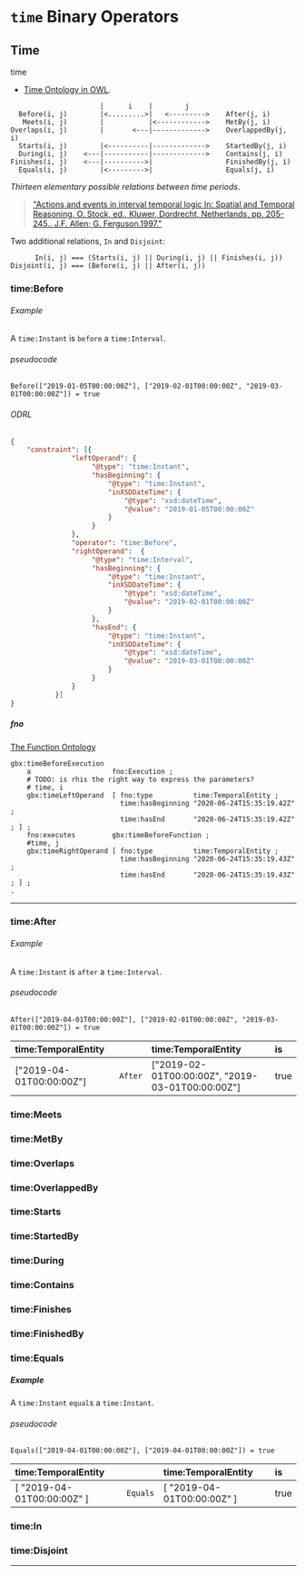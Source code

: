 # `time` Binary Operators

## Time

time
- [Time Ontology in OWL](https://www.w3.org/TR/owl-time/).



```
                      |      i    |        j
  Before(i, j)        |<.........>|   <--------->    After(j, i)
   Meets(i, j)        |           |<------------>    MetBy(j, i)
Overlaps(i, j)        |       <---|------------->    OverlappedBy(j, i)
  Starts(i, j)        |<----------|------------->    StartedBy(j, i)
  During(i, j)    <---|-----------|------------->    Contains(j, i)
Finishes(i, j)    <---|---------->|                  FinishedBy(j, i)
  Equals(i, j)        |<--------->|                  Equals(j, i)
```

*Thirteen elementary possible relations between time periods*.

> ["Actions and events in interval temporal logic In: Spatial and
 Temporal Reasoning. O. Stock, ed., Kluwer, Dordrecht, Netherlands,
 pp. 205-245.. J.F. Allen; G. Ferguson.1997."](http://dx.doi.org/10.1007/978-0-585-28322-7_7)

Two additional relations, `In` and `Disjoint`:

```
      In(i, j) === (Starts(i, j) || During(i, j) || Finishes(i, j))
Disjoint(i, j) === (Before(i, j) || After(i, j))
```

### time:Before

###### Example
A `time:Instant` is `before` a `time:Interval`.

###### pseudocode
```pseudocode
Before(["2019-01-05T00:00:00Z"], ["2019-02-01T00:00:00Z", "2019-03-01T00:00:00Z"]) = true
```

###### ODRL
```json
{
    "constraint": [{
               "leftOperand": {
                    "@type": "time:Instant",
                    "hasBeginning": {
                        "@type": "time:Instant",
                        "inXSDDateTime": {
                            "@type": "xsd:dateTime",
                            "@value": "2019-01-05T00:00:00Z"
                        }
                    }
               },
               "operator": "time:Before",
               "rightOperand":  {
                    "@type": "time:Interval",
                    "hasBeginning": {
                        "@type": "time:Instant",
                        "inXSDDateTime": {
                            "@type": "xsd:dateTime",
                            "@value": "2019-02-01T00:00:00Z"
                        }
                    },
                    "hasEnd": {
                        "@type": "time:Instant",
                        "inXSDDateTime": {
                            "@type": "xsd:dateTime",
                            "@value": "2019-03-01T00:00:00Z"
                        }
                    }
               }
           }]
}
```

##### fno

[The Function Ontology](https://fno.io/spec/)

```turtle
gbx:timeBeforeExecution
    a                    fno:Execution ;
	# TODO: is rhis the right way to express the parameters?
	# time, i
    gbx:timeLeftOperand  [ fno:type          time:TemporalEntity ;
                           time:hasBeginning "2020-06-24T15:35:19.42Z" ;
                           time:hasEnd       "2020-06-24T15:35:19.42Z" ; ] ;
    fno:executes         gbx:timeBeforeFunction ;
	#time, j
    gbx:timeRightOperand [ fno:type          time:TemporalEntity ;
                           time:hasBeginning "2020-06-24T15:35:19.43Z" ;
                           time:hasEnd       "2020-06-24T15:35:19.43Z" ; ] ;
.
```

---

### time:After

###### Example
A `time:Instant` is `after` a `time:Interval`.

###### pseudocode
```pseudocode
After(["2019-04-01T00:00:00Z"], ["2019-02-01T00:00:00Z", "2019-03-01T00:00:00Z"]) = true
```

| time:TemporalEntity  |   | time:TemporalEntity | is |
| :--- | --- | :--- | :--- |
| ["2019-04-01T00:00:00Z"] | `After`     | ["2019-02-01T00:00:00Z", "2019-03-01T00:00:00Z"] | true   |

### time:Meets
### time:MetBy
### time:Overlaps
### time:OverlappedBy
### time:Starts
### time:StartedBy
### time:During
### time:Contains
### time:Finishes
### time:FinishedBy

### time:Equals

##### Example

A `time:Instant` `equal`s a `time:Instant`.

###### pseudocode
```pseudocode
Equals(["2019-04-01T00:00:00Z"], ["2019-04-01T00:00:00Z"]) = true
```

| time:TemporalEntity  |   | time:TemporalEntity | is |  
|:---|---|:---|:---|
| [ "2019-04-01T00:00:00Z" ] | `Equals`     | [ "2019-04-01T00:00:00Z" ] | true   |

### time:In
### time:Disjoint

---